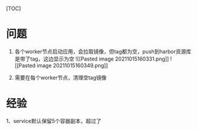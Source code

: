 [TOC]

# 问题
1. 各个worker节点启动应用，会拉取镜像，但tag都为空，push到harbor资源库是带了tag，这边显示为空
![[Pasted image 20211015160331.png]]
![[Pasted image 20211015160349.png]]

2. 需要在每个worker节点，清理空tag镜像

# 经验
1、service默认保留5个容器副本，超过了